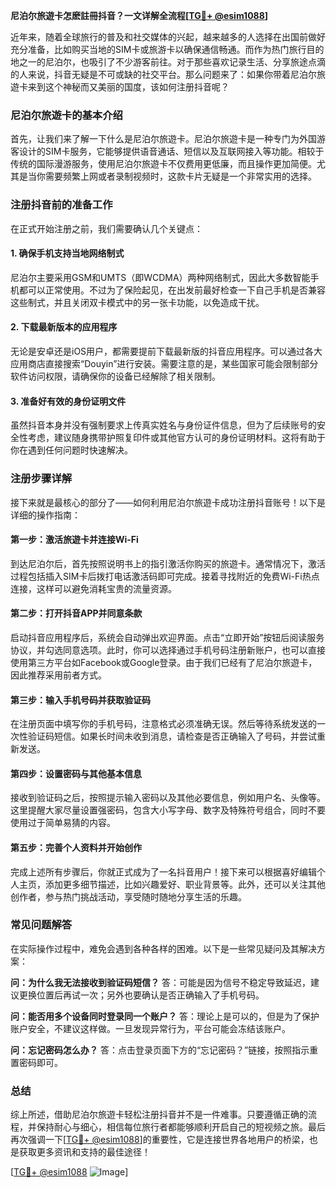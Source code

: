 **尼泊尔旅遊卡怎麽註冊抖音？一文详解全流程[[TG💪+ @esim1088](https://t.me/s/esim1088)]**

近年来，随着全球旅行的普及和社交媒体的兴起，越来越多的人选择在出国前做好充分准备，比如购买当地的SIM卡或旅游卡以确保通信畅通。而作为热门旅行目的地之一的尼泊尔，也吸引了不少游客前往。对于那些喜欢记录生活、分享旅途点滴的人来说，抖音无疑是不可或缺的社交平台。那么问题来了：如果你带着尼泊尔旅遊卡来到这个神秘而又美丽的国度，该如何注册抖音呢？

### 尼泊尔旅遊卡的基本介绍

首先，让我们来了解一下什么是尼泊尔旅遊卡。尼泊尔旅遊卡是一种专门为外国游客设计的SIM卡服务，它能够提供语音通话、短信以及互联网接入等功能。相较于传统的国际漫游服务，使用尼泊尔旅遊卡不仅费用更低廉，而且操作更加简便。尤其是当你需要频繁上网或者录制视频时，这款卡片无疑是一个非常实用的选择。

### 注册抖音前的准备工作

在正式开始注册之前，我们需要确认几个关键点：

#### 1. 确保手机支持当地网络制式
尼泊尔主要采用GSM和UMTS（即WCDMA）两种网络制式，因此大多数智能手机都可以正常使用。不过为了保险起见，在出发前最好检查一下自己手机是否兼容这些制式，并且关闭双卡模式中的另一张卡功能，以免造成干扰。

#### 2. 下载最新版本的应用程序
无论是安卓还是iOS用户，都需要提前下载最新版的抖音应用程序。可以通过各大应用商店直接搜索“Douyin”进行安装。需要注意的是，某些国家可能会限制部分软件访问权限，请确保你的设备已经解除了相关限制。

#### 3. 准备好有效的身份证明文件
虽然抖音本身并没有强制要求上传真实姓名与身份证件信息，但为了后续账号的安全性考虑，建议随身携带护照复印件或其他官方认可的身份证明材料。这将有助于你在遇到任何问题时快速解决。

### 注册步骤详解

接下来就是最核心的部分了——如何利用尼泊尔旅遊卡成功注册抖音账号！以下是详细的操作指南：

#### 第一步：激活旅遊卡并连接Wi-Fi
到达尼泊尔后，首先按照说明书上的指引激活你购买的旅遊卡。通常情况下，激活过程包括插入SIM卡后拨打电话激活码即可完成。接着寻找附近的免费Wi-Fi热点连接，这样可以避免消耗宝贵的流量资源。

#### 第二步：打开抖音APP并同意条款
启动抖音应用程序后，系统会自动弹出欢迎界面。点击“立即开始”按钮后阅读服务协议，并勾选同意选项。此时，你可以选择通过手机号码注册新账户，也可以直接使用第三方平台如Facebook或Google登录。由于我们已经有了尼泊尔旅遊卡，因此推荐采用前者方式。

#### 第三步：输入手机号码并获取验证码
在注册页面中填写你的手机号码，注意格式必须准确无误。然后等待系统发送的一次性验证码短信。如果长时间未收到消息，请检查是否正确输入了号码，并尝试重新发送。

#### 第四步：设置密码与其他基本信息
接收到验证码之后，按照提示输入密码以及其他必要信息，例如用户名、头像等。这里提醒大家尽量设置强密码，包含大小写字母、数字及特殊符号组合，同时不要使用过于简单易猜的内容。

#### 第五步：完善个人资料并开始创作
完成上述所有步骤后，你就正式成为了一名抖音用户！接下来可以根据喜好编辑个人主页，添加更多细节描述，比如兴趣爱好、职业背景等。此外，还可以关注其他创作者，参与热门挑战活动，享受随时随地分享生活的乐趣。

### 常见问题解答

在实际操作过程中，难免会遇到各种各样的困难。以下是一些常见疑问及其解决方案：

**问：为什么我无法接收到验证码短信？**
答：可能是因为信号不稳定导致延迟，建议更换位置后再试一次；另外也要确认是否正确输入了手机号码。

**问：能否用多个设备同时登录同一个账户？**
答：理论上是可以的，但是为了保护账户安全，不建议这样做。一旦发现异常行为，平台可能会冻结该账户。

**问：忘记密码怎么办？**
答：点击登录页面下方的“忘记密码？”链接，按照指示重置密码即可。

### 总结

综上所述，借助尼泊尔旅遊卡轻松注册抖音并不是一件难事。只要遵循正确的流程，并保持耐心与细心，相信每位旅行者都能够顺利开启自己的短视频之旅。最后再次强调一下[[TG💪+ @esim1088](https://t.me/s/esim1088)]的重要性，它是连接世界各地用户的桥梁，也是获取更多资讯和支持的最佳途径！

[[TG💪+ @esim1088](https://t.me/s/esim1088) ![Image](https://i.postimg.cc/4NQfJmqS/Snipaste-2025-05-13-00-14-12.png)]